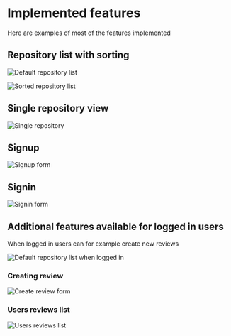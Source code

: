# Implemented features

Here are examples of most of the features implemented

## Repository list with sorting

![Default repository list](img/repository-list-1.png)

![Sorted repository list](img/repository-list-2.png)

## Single repository view

![Single repository](img/repository.png)

## Signup

![Signup form](img/signup.png)

## Signin

![Signin form](img/signin.png)

## Additional features available for logged in users

When logged in users can for example create new reviews

![Default repository list when logged in](img/signedin-repositories.png)

### Creating review 

![Create review form](img/review.png)

### Users reviews list

![Users reviews list](img/myreviews.png)